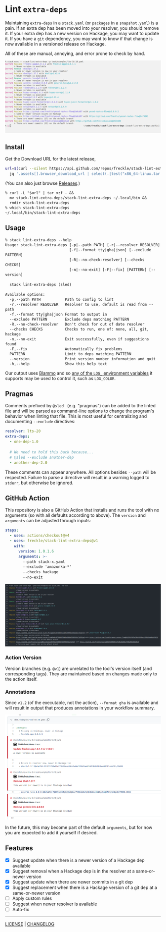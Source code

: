 # Lint `extra-deps`

Maintaining `extra-deps` in a `stack.yaml` (or `packages` in a `snapshot.yaml`)
is a pain. If an extra dep has been moved into your resolver, you should remove
it. If your extra dep has a new version on Hackage, you may want to update it.
If you have a `git` dependency, you may want to know if that change is now
available in a versioned release on Hackage.

All of these are manual, annoying, and error prone to check by hand.

![](./files/example.png)

## Install

Get the Download URL for the latest release,

```sh
url=$(curl --silent https://api.github.com/repos/freckle/stack-lint-extra-deps/releases/latest |
  jq '.assets[].browser_download_url | select(.|test("x86_64-linux.tar.gz$"))' --raw-output)
```

(You can also just browse [Releases][].)

[releases]: https://github.com/freckle/stack-lint-extra-deps/releases

```console
% curl -L "$url" | tar xzf - &&
  mv stack-lint-extra-deps/stack-lint-extra-deps ~/.local/bin &&
  rmdir stack-lint-extra-deps
% which stack-lint-extra-deps
~/.local/bin/stack-lint-extra-deps
```

## Usage

```console
% stack lint-extra-deps --help
Usage: stack-lint-extra-deps [-p|--path PATH] [-r|--resolver RESOLVER]
                             [-f|--format tty|gha|json] [--exclude PATTERN]
                             [-R|--no-check-resolver] [--checks CHECKS]
                             [-n|--no-exit] [-F|--fix] [PATTERN] [--version]

  stack lint-extra-deps (sled)

Available options:
  -p,--path PATH           Path to config to lint
  -r,--resolver RESOLVER   Resolver to use, default is read from --path
  -f,--format tty|gha|json Format to output in
  --exclude PATTERN        Exclude deps matching PATTERN
  -R,--no-check-resolver   Don't check for out of date resolver
  --checks CHECKS          Checks to run, one of: none, all, git, hackage
  -n,--no-exit             Exit successfully, even if suggestions found
  -F,--fix                 Automatically fix problems
  PATTERN                  Limit to deps matching PATTERN
  --version                Print version number information and quit
  -h,--help                Show this help text
```

Our output uses [Blammo][] and so [any of the `LOG_` environment
variables][blammo-config] it supports may be used to control it, such as
`LOG_COLOR`.

[blammo]: https:/github.com/freckle/blammo#readme
[blammo-config]: https://github.com/freckle/blammo#configuration

## Pragmas

Comments prefixed by `@sled ` (e.g. "pragmas") can be added to the linted file
and will be parsed as command-line options to change the program's behavior when
linting that file. This is most useful for centralizing and documenting
`--exclude` directives:

```yaml
resolver: lts-20
extra-deps:
  - one-dep-1.0

  # We need to hold this back because...
  # @sled --exclude another-dep
  - another-dep-2.0
```

These comments can appear anywhere. All options besides `--path` will be
respected. Failure to parse a directive will result in a warning logged to
`stderr`, but otherwise be ignored.

## GitHub Action

This repository is also a GitHub Action that installs and runs the tool with no
arguments (so with all defaults according to above). The `version` and
`arguments` can be adjusted through inputs:

```yaml
steps:
  - uses: actions/checkout@v4
  - uses: freckle/stack-lint-extra-deps@v1
    with:
      version: 1.0.1.6
      arguments: >-
        --path stack-x.yaml
        --exclude 'amazonka-*'
        --checks hackage
        --no-exit
```

![](./files/action.png)

### Action Version

Version branches (e.g. `@v1`) are unrelated to the tool's version itself (and
corresponding tags). They are maintained based on changes made only to the
action itself.

### Annotations

Since `v1.2` (of the executable, not the action), `--format gha` is available
and will result in output that produces annotations in your workflow summary.

![](./files/annotations.png)

In the future, this may become part of the default `arguments`, but for now you
are expected to add it yourself if desired.

## Features

- [x] Suggest update when there is a newer version of a Hackage dep available
- [x] Suggest removal when a Hackage dep is in the resolver at a same-or-newer
      version
- [x] Suggest update when there are newer commits in a git dep
- [x] Suggest replacement when there is a Hackage version of a git dep at a
      same-or-newer version
- [ ] Apply custom rules
- [ ] Suggest when newer resolver is available
- [ ] Auto-fix

---

[LICENSE](./LICENSE) | [CHANGELOG](./CHANGELOG.md)
